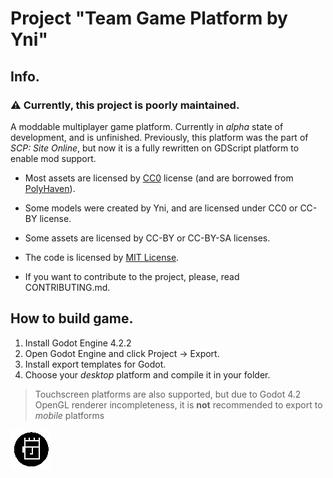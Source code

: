 # Project "Team Game Platform by Yni"
## Info.
### ⚠ Currently, this project is poorly maintained.
A moddable multiplayer game platform. Currently in *alpha* state of development, and is unfinished.
Previously, this platform was the part of *SCP: Site Online*, but now it is a fully rewritten on GDScript platform to enable mod support.

- Most assets are licensed by [CC0](https://creativecommons.org/public-domain/cc0/) license (and are borrowed from [PolyHaven](https://polyhaven.com/models)).
- Some models were created by Yni, and are licensed under CC0 or CC-BY license.
- Some assets are licensed by CC-BY or CC-BY-SA licenses.

- The code is licensed by [MIT License](/LICENSE.MIT).

- If you want to contribute to the project, please, read CONTRIBUTING.md.

## How to build game.

1. Install Godot Engine 4.2.2
2. Open Godot Engine and click Project -> Export.
3. Install export templates for Godot.
4. Choose your *desktop* platform and compile it in your folder. 

> Touchscreen platforms are also supported, but due to Godot 4.2 OpenGL renderer incompleteness, it is **not** recommended to export to *mobile* platforms

![image](./src/icon.png "title")